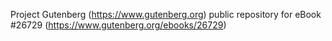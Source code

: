 Project Gutenberg (https://www.gutenberg.org) public repository for eBook #26729 (https://www.gutenberg.org/ebooks/26729)
